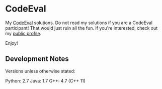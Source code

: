 CodeEval
========

My <a href="http://codeeval.com">CodeEval</a> solutions. Do not read my solutions if you are a CodeEval participant! That would just ruin all the fun. If you're interested, check out my <a href="https://www.codeeval.com/profile/mpillar/">public profile</a>.

Enjoy!

Development Notes
---

Versions unless otherwise stated:

Python: 2.7
Java: 1.7
G++: 4.7 (C++ 11)
